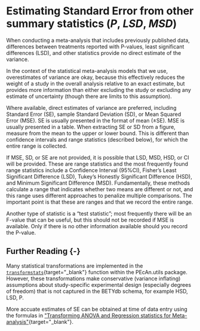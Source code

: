 # Estimating Standard Error from other summary statistics (_P_, _LSD_, _MSD_)


When conducting a meta-analysis that includes previously published data, differences between treatments reported with P-values, least significant differences (LSD), and other statistics provide no direct estimate of the variance.

In the context of the statistical meta-analysis models that we use, overestimates of variance are okay, because this effectively reduces the weight of a study in the overall analysis relative to an exact estimate, but provides more information than either excluding the study or excluding any estimate of uncertainty (though there are limits to this assumption).

Where available, direct estimates of variance are preferred, including Standard Error (SE), sample Standard Deviation (SD), or Mean Squared Error (MSE). SE is usually presented in the format of mean  (±SE). MSE is usually presented in a table. When extracting SE or SD from a figure, measure from the mean to the upper or lower bound. This is different than confidence intervals and range statistics (described below), for which the entire range is collected.

If MSE, SD, or SE are not provided, it is possible that LSD, MSD, HSD, or CI will be provided.
These are range statistics and the most frequently found range statistics include a Confidence Interval (95%CI), Fisher’s Least Significant Difference (LSD), Tukey’s Honestly
Significant Difference (HSD), and Minimum Significant Difference (MSD).
Fundamentally, these methods calculate a range that indicates whether two means are different or not, and this range uses different approaches to penalize multiple comparisons.
The important point is that these are ranges and that we record the entire range.

Another type of statistic is a “test statistic”; most frequently there will be an F-value that can be useful, but this should not be recorded if MSE is available. Only if there is no other information available should you record the P-value.

## Further Reading {-}

Many statistical transformations are implemented in the [`transformstats`](https://github.com/PecanProject/pecan/blob/master/base/utils/R/transformstats.R){target="_blank"} function within the PEcAn.utils package.
However, these transformations make conservative (variance inflating) assumptions about study-specific experimental design (especially degrees of freedom) that is not captured in the BETYdb schema, for example HSD, LSD, P.

More accuate estimates of SE can be obtained at time of data entry using the formulas in ["Transforming ANOVA and Regression statistics for Meta-analysis"](https://www.authorea.com/users/5574/articles/6811/){target="_blank"}.
